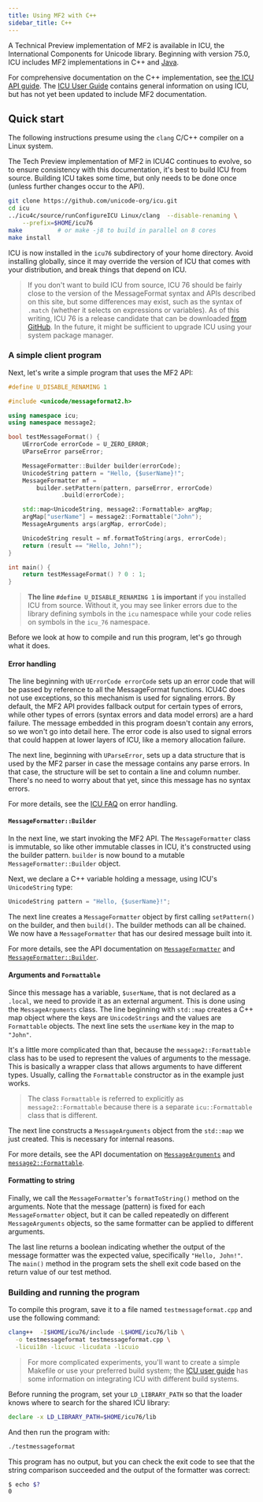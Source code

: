 ```yaml
---
title: Using MF2 with C++
sidebar_title: C++
---
```


A Technical Preview implementation of MF2 is available in ICU,
the International Components for Unicode library.
Beginning with version 75.0, ICU includes MF2
implementations in C++ and [Java](/docs/integration/java).

For comprehensive documentation on the C++ implementation, see
[the ICU API guide](https://unicode-org.github.io/icu-docs/apidoc/released/icu4c/classicu_1_1message2_1_1MessageFormatter.html).
The [ICU User Guide](https://unicode-org.github.io/icu/userguide/) contains
general information on using ICU, but has not yet been updated to include
MF2 documentation.

## Quick start

The following instructions presume using the `clang` C/C++
compiler on a Linux system.

The Tech Preview implementation of MF2 in ICU4C continues to evolve,
so to ensure consistency with this documentation, it's best to build ICU
from source. Building ICU takes some time, but only needs to be done
once (unless further changes occur to the API).

```bash
git clone https://github.com/unicode-org/icu.git
cd icu
../icu4c/source/runConfigureICU Linux/clang  --disable-renaming \
    --prefix=$HOME/icu76
make          # or make -j8 to build in parallel on 8 cores
make install
```

ICU is now installed in the `icu76` subdirectory of your home directory.
Avoid installing globally, since it may override the version of ICU that
comes with your distribution, and break things that depend on ICU.

> If you don't want to build ICU from source, ICU 76 should be
> fairly close to the version of the MessageFormat syntax and APIs
> described on this site, but some differences may exist, such as
> the syntax of `.match` (whether it selects on expressions or variables).
> As of this writing, ICU 76 is a release candidate that can be
> downloaded [from GitHub](https://unicode-org.github.io/icu/download/).
> In the future, it might be sufficient to upgrade ICU using your
> system package manager.

### A simple client program

Next, let's write a simple program that uses the MF2 API:

```cpp
#define U_DISABLE_RENAMING 1

#include <unicode/messageformat2.h>

using namespace icu;
using namespace message2;

bool testMessageFormat() {
    UErrorCode errorCode = U_ZERO_ERROR;
    UParseError parseError;

    MessageFormatter::Builder builder(errorCode);
    UnicodeString pattern = "Hello, {$userName}!";
    MessageFormatter mf =
        builder.setPattern(pattern, parseError, errorCode)
               .build(errorCode);

    std::map<UnicodeString, message2::Formattable> argMap;
    argMap["userName"] = message2::Formattable("John");
    MessageArguments args(argMap, errorCode);

    UnicodeString result = mf.formatToString(args, errorCode);
    return (result == "Hello, John!");
}

int main() {
    return testMessageFormat() ? 0 : 1;
}

```

> **The line `#define U_DISABLE_RENAMING 1` is important** if you installed ICU
> from source. Without it, you may see linker
> errors due to the library defining symbols in the `icu` namespace while your code relies
> on symbols in the `icu_76` namespace.

Before we look at how to compile and run this program,
let's go through what it does.

#### Error handling

The line beginning with `UErrorCode errorCode` sets up an error code
that will be passed by reference to all the MessageFormat functions.
ICU4C does not use exceptions, so this mechanism is used for signaling errors.
By default, the MF2 API provides fallback output for certain types of errors,
while other types of errors (syntax errors and data model errors) are a
hard failure. The message embedded in this program doesn't contain any
errors, so we won't go into detail here. The error code is also used to
signal errors that could happen at lower layers of ICU, like a memory
allocation failure.

The next line, beginning with `UParseError`, sets up a data structure
that is used by the MF2 parser in case the message contains any parse
errors. In that case, the structure will be set to contain a line and
column number. There's no need to worry about that yet, since this
message has no syntax errors.

For more details, see the [ICU FAQ](https://unicode-org.github.io/icu/userguide/icu4c/faq.html#how-are-errors-handled-in-icu)
on error handling.

#### `MessageFormatter::Builder`

In the next line, we start invoking the MF2 API. The `MessageFormatter`
class is immutable, so like other immutable classes in ICU, it's
constructed using the builder pattern. `builder` is now bound to a
mutable `MessageFormatter::Builder` object.

Next, we declare a C++ variable holding a message, using
ICU's `UnicodeString` type:

```cpp
UnicodeString pattern = "Hello, {$userName}!";
```

The next line creates a `MessageFormatter` object by first calling
`setPattern()` on the builder, and then `build()`. The builder
methods can all be chained. We now have a `MessageFormatter` that
has our desired message built into it.

For more details, see the API documentation on [`MessageFormatter`](https://unicode-org.github.io/icu-docs/apidoc/released/icu4c/classicu_1_1message2_1_1MessageFormatter.html)
and [`MessageFormatter::Builder`](https://unicode-org.github.io/icu-docs/apidoc/released/icu4c/classicu_1_1message2_1_1MessageFormatter_1_1Builder.html).

#### Arguments and `Formattable`

Since this message has a variable, `$userName`, that is not declared
as a `.local`, we need to provide it as an external argument.
This is done using the `MessageArguments` class. The line beginning
with `std::map` creates a C++ map object where the keys are
`UnicodeStrings` and the values are `Formattable` objects.
The next line sets the `userName` key in the map to `"John"`.

It's a little more complicated than that, because the
`message2::Formattable` class has to be used to represent the values
of arguments to the message. This is basically a wrapper class that
allows arguments to have different types. Usually, calling the
`Formattable` constructor as in the example just works.

> The class `Formattable` is referred to explicitly as
> `message2::Formattable` because there is a separate `icu::Formattable`
> class that is different.

The next line constructs a `MessageArguments` object from the
`std::map` we just created. This is necessary for internal reasons.

For more details, see the API documentation on
[`MessageArguments`](https://unicode-org.github.io/icu-docs/apidoc/released/icu4c/classicu_1_1message2_1_1MessageArguments.html)
and [`message2::Formattable`](https://unicode-org.github.io/icu-docs/apidoc/released/icu4c/classicu_1_1message2_1_1Formattable.html).

#### Formatting to string

Finally, we call the `MessageFormatter`'s `formatToString()` method
on the arguments. Note that the message (pattern) is fixed for each
`MessageFormatter` object, but it can be called repeatedly on
different `MessageArguments` objects, so the same formatter can be
applied to different arguments.

The last line returns a boolean indicating whether the output of
the message formatter was the expected value, specifically `"Hello, John!"`.
The `main()` method in the program sets the shell exit code based on
the return value of our test method.

### Building and running the program

To compile this program, save it to a file named `testmessageformat.cpp` and
use the following command:

```bash
clang++  -I$HOME/icu76/include -L$HOME/icu76/lib \
  -o testmessageformat testmessageformat.cpp \
  -licui18n -licuuc -licudata -licuio
```

> For more complicated experiments, you'll want to create a simple Makefile
> or use your preferred build system; the [ICU user guide](https://unicode-org.github.io/icu/userguide/icu/howtouseicu)
> has some information on integrating ICU with different build systems.

Before running the program, set your `LD_LIBRARY_PATH` so that the loader
knows where to search for the shared ICU library:

```bash
declare -x LD_LIBRARY_PATH=$HOME/icu76/lib
```

And then run the program with:

```bash
./testmessageformat
```

This program has no output, but you can check the exit code
to see that the string comparison succeeded and the output of
the formatter was correct:

```bash
$ echo $?
0
```

